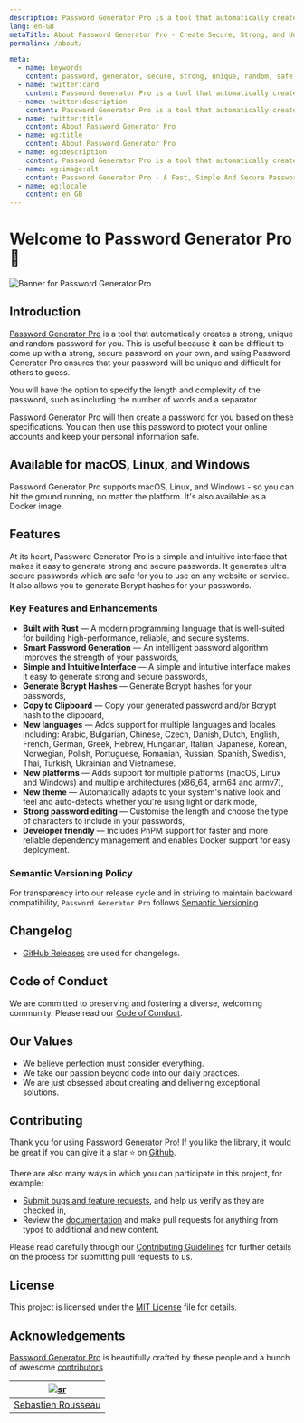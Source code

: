 ```yaml
---
description: Password Generator Pro is a tool that automatically creates a strong, unique and random password for you. This is useful because it can be difficult to come up with a strong, secure password on your own.
lang: en-GB
metaTitle: About Password Generator Pro - Create Secure, Strong, and Unique Passwords
permalink: /about/

meta:
  - name: keywords
    content: password, generator, secure, strong, unique, random, safe, encrypted
  - name: twitter:card
    content: Password Generator Pro is a tool that automatically creates a strong, unique and random password for you. This is useful because it can be difficult to come up with a strong, secure password on your own.
  - name: twitter:description
    content: Password Generator Pro is a tool that automatically creates a strong, unique and random password for you. This is useful because it can be difficult to come up with a strong, secure password on your own.
  - name: twitter:title
    content: About Password Generator Pro
  - name: og:title
    content: About Password Generator Pro
  - name: og:description
    content: Password Generator Pro is a tool that automatically creates a strong, unique and random password for you. This is useful because it can be difficult to come up with a strong, secure password on your own.
  - name: og:image:alt
    content: Password Generator Pro - A Fast, Simple And Secure Password Generator
  - name: og:locale
    content: en_GB
---
```


# Welcome to Password Generator Pro 👋

![Banner for Password Generator Pro](../.vuepress/public/banner.svg)

## Introduction

[Password Generator Pro][website-url] is a tool that automatically creates a
strong, unique and random password for you. This is useful because it can be
difficult to come up with a strong, secure password on your own, and using
Password Generator Pro ensures that your password will be unique and difficult
for others to guess.

You will have the option to specify the length and complexity of the password,
such as including the number of words and a separator.

Password Generator Pro will then create a password for you based on these
specifications. You can then use this password to protect your online accounts
and keep your personal information safe.

## Available for macOS, Linux, and Windows

Password Generator Pro supports macOS, Linux, and Windows - so you can hit the
ground running, no matter the platform. It's also available as a Docker image.

## Features

At its heart, Password Generator Pro is a simple and intuitive interface that
makes it easy to generate strong and secure passwords. It generates ultra secure
passwords which are safe for you to use on any website or service. It also
allows you to generate Bcrypt hashes for your passwords.

### Key Features and Enhancements

- **Built with Rust** — A modern programming language that is well-suited for
  building high-performance, reliable, and secure systems.
- **Smart Password Generation** — An intelligent password algorithm improves the
  strength of your passwords,
- **Simple and Intuitive Interface** — A simple and intuitive interface makes it
  easy to generate strong and secure passwords,
- **Generate Bcrypt Hashes** — Generate Bcrypt hashes for your passwords,
- **Copy to Clipboard** — Copy your generated password and/or Bcrypt hash to the
  clipboard,
- **New languages** — Adds support for multiple languages and locales including:
  Arabic, Bulgarian, Chinese, Czech, Danish, Dutch, English, French, German,
  Greek, Hebrew, Hungarian, Italian, Japanese, Korean, Norwegian, Polish,
  Portuguese, Romanian, Russian, Spanish, Swedish, Thai, Turkish, Ukrainian and
  Vietnamese.
- **New platforms** — Adds support for multiple platforms (macOS, Linux and
  Windows) and multiple architectures (x86_64, arm64 and armv7),
- **New theme** — Automatically adapts to your system's native look and feel and
  auto-detects whether you're using light or dark mode,
- **Strong password editing** — Customise the length and choose the type of
  characters to include in your passwords,
- **Developer friendly** — Includes PnPM support for faster and more reliable
  dependency management and enables Docker support for easy deployment.

### Semantic Versioning Policy

For transparency into our release cycle and in striving to maintain backward
compatibility, `Password Generator Pro` follows
[Semantic Versioning][semver-url].

## Changelog

- [GitHub Releases][releases-url] are used for changelogs.

## Code of Conduct

We are committed to preserving and fostering a diverse, welcoming community.
Please read our [Code of Conduct][code-of-conduct-url].

## Our Values

- We believe perfection must consider everything.
- We take our passion beyond code into our daily practices.
- We are just obsessed about creating and delivering exceptional solutions.

## Contributing

Thank you for using Password Generator Pro! If you like the library, it would be
great if you can give it a star ⭐ on [Github][github-url].

There are also many ways in which you can participate in this project, for
example:

- [Submit bugs and feature requests][issues-url], and help us verify as they are
checked in,
- Review the [documentation][docs-url] and make pull requests for anything from
typos to additional and new content.

Please read carefully through our
[Contributing Guidelines][contributing-url]
for further details on the process for submitting pull requests to us.

## License

This project is licensed under the [MIT License][license-url] file for details.

## Acknowledgements

[Password Generator Pro][website-url] is beautifully crafted by these people and a bunch of
awesome [contributors][contributors-url]

| [![sr]][sr-url] |
|:-----------------:|
| [Sebastien Rousseau][sr-url]|

[code-of-conduct-url]: https://github.com/sebastienrousseau/password-generator-pro/blob/master/.github/CODE-OF-CONDUCT.md
[contributing-url]: https://github.com/sebastienrousseau/password-generator-pro/blob/master/.github/CONTRIBUTING.md
[contributors-url]: https://github.com/sebastienrousseau/password-generator-pro/graphs/contributors "List of contributors"
[docs-url]: https://github.com/sebastienrousseau/password-generator-pro/tree/master/docs
[github-url]: https://github.com/sebastienrousseau/password-generator-pro
[issues-url]: https://github.com/sebastienrousseau/password-generator-pro/issues
[license-url]: https://github.com/sebastienrousseau/password-generator-pro/blob/main/COPYRIGHT
[releases-url]: https://github.com/sebastienrousseau/password-generator-pro/releases
[semver-url]: http://semver.org/
[sr-url]: https://github.com/sebastienrousseau
[sr]: https://avatars0.githubusercontent.com/u/1394998?s=117 "Sebastien Rousseau"
[website-url]: https://password-generator.pro

